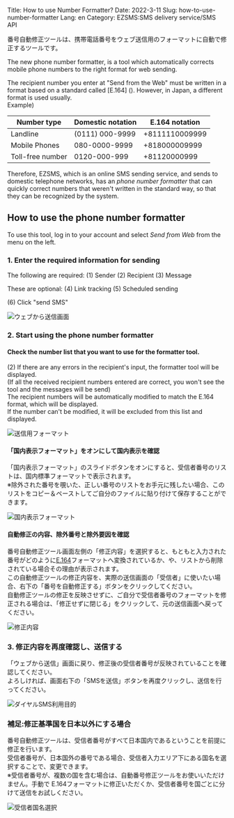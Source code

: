Title: How to use Number Formatter?
Date: 2022-3-11
Slug: how-to-use-number-formatter
Lang: en
Category: EZSMS:SMS delivery service/SMS API

番号自動修正ツールは、携帯電話番号をウェブ送信用のフォーマットに自動で修正するツールです。

The new phone number formatter, is a tool which automatically corrects mobile phone numbers to the right format for web sending.

The recipient number you enter at "Send from the Web" must be written in a format based on a standard called [E.164] (). However, in Japan, a different format is used usually. <br>
Example) <br>

| Number type | Domestic notation | E.164 notation |
| --------- | ------------ | ----------- |
Landline | (0111) 000-9999 | +8111110009999 |
| Mobile Phones | 080-0000-9999 | +818000009999 |
Toll-free number | 0120-000-999 | +81120000999 |

Therefore, EZSMS, which is an online SMS sending service, and sends to domestic telephone networks, has an _phone number formatter_ that can quickly correct numbers that weren't written in the standard way, so that they can be recognized by the system.

## How to use the phone number formatter

To use this tool, log in to your account and select _Send from Web_ from the menu on the left.

### 1. Enter the required information for sending

The following are required:
(1) Sender (2) Recipient (3) Message <br>

These are optional:
(4) Link tracking (5) Scheduled sending <br>

(6) Click "send SMS"


![ウェブから送信画面](/images/number_formatter_howto_01ja.png)

### 2. Start using the phone number formatter
#### Check the number list that you want to use for the formatter tool.
(2) If there are any errors in the recipient's input, the formatter tool will be displayed. <br>
(If all the received recipient numbers entered are correct, you won't see the tool and the messages will be send) <br>
The recipient numbers will be automatically modified to match the E.164 format, which will be displayed. <br>
If the number can't be modified, it will be excluded from this list and displayed.

![送信用フォーマット](/images/number_formatter_howto_02ja.png)

#### 「国内表示フォーマット」をオンにして国内表示を確認
「国内表示フォーマット」のスライドボタンをオンにすると、受信者番号のリストは、国内標準フォーマットで表示されます。<br>
※除外された番号を覗いた、正しい番号のリストをお手元に残したい場合、このリストをコピー＆ペーストしてご自分のファイルに貼り付けて保存することができます。

![国内表示フォーマット](/images/number_formatter_howto_03ja.png)

#### 自動修正の内容、除外番号と除外要因を確認
番号自動修正ツール画面左側の「修正内容」を選択すると、もともと入力された番号がどのように[E.164]()フォーマットへ変換されているか、や、リストから削除されている場合その理由が表示されます。<br>
この自動修正ツールの修正内容を、実際の送信画面の「受信者」に使いたい場合、右下の「番号を自動修正する」ボタンをクリックしてください。<br>
自動修正ツールの修正を反映させずに、ご自分で受信者番号のフォーマットを修正される場合は、「修正せずに閉じる」をクリックして、元の送信画面へ戻ってください。

![修正内容](/images/number_formatter_howto_04ja.png)

### 3. 修正内容を再度確認し、送信する

「ウェブから送信」画面に戻り、修正後の受信者番号が反映されていることを確認してください。<br>
よろしければ、画面右下の「SMSを送信」ボタンを再度クリックし、送信を行ってください。

![ダイヤルSMS利用目的](/images/number_formatter_howto_05ja.png)


### 補足:修正基準国を日本以外にする場合

番号自動修正ツールは、受信者番号がすべて日本国内であるということを前提に修正を行います。<br>
受信者番号が、日本国外の番号である場合、受信者入力エリア下にある国名を選択することで、変更できます。<br>
※受信者番号が、複数の国を含む場合は、自動番号修正ツールをお使いいただけません。手動で E.164フォーマットに修正いただくか、受信者番号を国ごとに分けて送信をお試しください。

![受信者国名選択](/images/number_formatter_howto_06ja.png)


